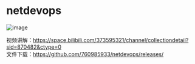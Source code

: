 # netdevops

![image](https://user-images.githubusercontent.com/23353564/202894422-dbf5dfbc-60f0-46c9-8fbe-3fcd472c911a.png)

视频讲解：https://space.bilibili.com/373595321/channel/collectiondetail?sid=870482&ctype=0  
文件下载：https://github.com/760985933/netdevops/releases/
